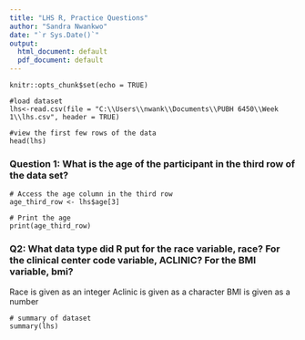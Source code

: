 ```yaml
---
title: "LHS R, Practice Questions"
author: "Sandra Nwankwo"
date: "`r Sys.Date()`"
output:
  html_document: default
  pdf_document: default
---
```


```{r setup, include=FALSE}
knitr::opts_chunk$set(echo = TRUE)
```

```{r}
#load dataset
lhs<-read.csv(file = "C:\\Users\\nwank\\Documents\\PUBH 6450\\Week 1\\lhs.csv", header = TRUE)

#view the first few rows of the data
head(lhs)
```


### Question 1: What is the age of the participant in the third row of the data set?

```{r}
# Access the age column in the third row
age_third_row <- lhs$age[3]

# Print the age
print(age_third_row)

```
### Q2: What data type did R put for the race variable, race? For the clinical center code variable, ACLINIC? For the BMI variable, bmi?

Race is given as an integer
Aclinic is given as a character
BMI is given as a number
```{r}
# summary of dataset
summary(lhs)
```

```{r}

```

```{r}

```

```{r}

```

```{r}

```
